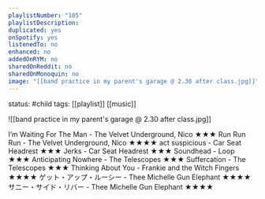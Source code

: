 ```yaml
---
playlistNumber: "105"
playlistDescription:
duplicated: yes
onSpotify: yes
listenedTo: no
enhanced: no
addedOnRYM: no
sharedOnReddit: no
sharedOnMonoquin: no
image: "[[band practice in my parent's garage @ 2.30 after class.jpg]]"
---
```

status: #child 
tags: [[playlist]] [[music]] 

![[band practice in my parent's garage @ 2.30 after class.jpg]]

I’m Waiting For The Man - The Velvet Underground, Nico ★★★
Run Run Run - The Velvet Underground, Nico ★★★★
act suspicious - Car Seat Headrest ★★★
Jerks - Car Seat Headrest ★★★
Soundhead - Loop ★★★
Anticipating Nowhere - The Telescopes ★★★
Suffercation - The Telescopes ★★★
Thinking About You - Frankie and the Witch Fingers ★★★★
ゲット・アップ・ルーシー - Thee Michelle Gun Elephant ★★★★
サニー・サイド・リバー - Thee Michelle Gun Elephant ★★★★

